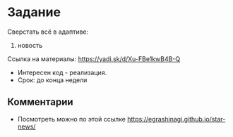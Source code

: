 # Задание 

Сверстать всё в адаптиве:
1) новость

Ссылка на материалы: https://yadi.sk/d/Xu-FBe1kwB4B-Q

- Интересен код - реализация.
- Срок: до конца недели

## Комментарии

* Посмотреть можно по этой ссылке https://egrashinagi.github.io/star-news/
